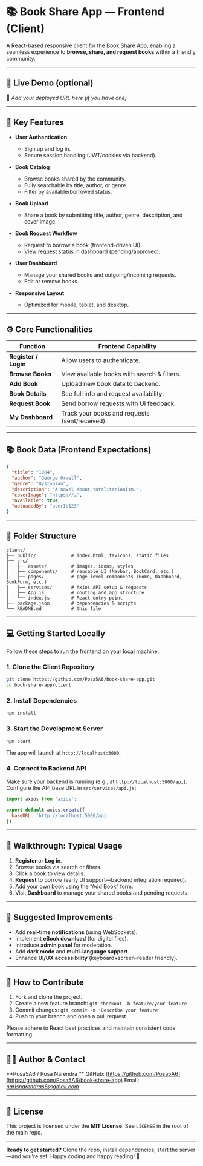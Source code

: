 # 📚 Book Share App — Frontend (Client)

A React-based responsive client for the Book Share App, enabling a seamless experience to **browse, share, and request books** within a friendly community.

---

## 🚀 Live Demo (optional)

🎈 *Add your deployed URL here (if you have one)*

---

## 🔑 Key Features

- **User Authentication**
  - Sign up and log in.
  - Secure session handling (JWT/cookies via backend).

- **Book Catalog**
  - Browse books shared by the community.
  - Fully searchable by title, author, or genre.
  - Filter by available/borrowed status.

- **Book Upload**
  - Share a book by submitting title, author, genre, description, and cover image.

- **Book Request Workflow**
  - Request to borrow a book (frontend-driven UI).
  - View request status in dashboard (pending/approved).

- **User Dashboard**
  - Manage your shared books and outgoing/incoming requests.
  - Edit or remove books.

- **Responsive Layout**
  - Optimized for mobile, tablet, and desktop.

---

## ⚙️ Core Functionalities

| Function            | Frontend Capability |
|---------------------|---------------------|
| **Register / Login** | Allow users to authenticate. |
| **Browse Books**     | View available books with search & filters. |
| **Add Book**         | Upload new book data to backend. |
| **Book Details**     | See full info and request availability. |
| **Request Book**     | Send borrow requests with UI feedback. |
| **My Dashboard**     | Track your books and requests (sent/received). |

---

## 📚 Book Data (Frontend Expectations)

```json
{
  "title": "1984",
  "author": "George Orwell",
  "genre": "Dystopian",
  "description": "A novel about totalitarianism.",
  "coverImage": "https://…",
  "available": true,
  "uploadedBy": "userId123"
}
````

---

## 📂 Folder Structure

```
client/
├── public/             # index.html, favicons, static files
├── src/
│   ├── assets/         # images, icons, styles
│   ├── components/     # reusable UI (Navbar, BookCard, etc.)
│   ├── pages/          # page-level components (Home, Dashboard, BookForm, etc.)
│   ├── services/       # Axios API setup & requests
│   ├── App.js          # routing and app structure
│   └── index.js        # React entry point
├── package.json        # dependencies & scripts
└── README.md           # this file
```

---

## 💻 Getting Started Locally

Follow these steps to run the frontend on your local machine:

### 1. Clone the Client Repository

```bash
git clone https://github.com/Posa5A6/book-share-app.git
cd book-share-app/client
```

### 2. Install Dependencies

```bash
npm install
```

### 3. Start the Development Server

```bash
npm start
```

The app will launch at `http://localhost:3000`.

### 4. Connect to Backend API

Make sure your backend is running (e.g., at `http://localhost:5000/api`).
Configure the API base URL in `src/services/api.js`:

```js
import axios from 'axios';

export default axios.create({
  baseURL: 'http://localhost:5000/api'
});
```

---

## 🧪 Walkthrough: Typical Usage

1. **Register** or **Log in**.
2. Browse books via search or filters.
3. Click a book to view details.
4. **Request** to borrow (early UI support—backend integration required).
5. Add your own book using the “Add Book” form.
6. Visit **Dashboard** to manage your shared books and pending requests.

---

## 🌟 Suggested Improvements

* Add **real-time notifications** (using WebSockets).
* Implement **eBook download** (for digital files).
* Introduce **admin panel** for moderation.
* Add **dark mode** and **multi-language support**.
* Enhance **UI/UX accessibility** (keyboard+screen-reader friendly).

---

## 🤝 How to Contribute

1. Fork and clone the project.
2. Create a new feature branch:
   `git checkout -b feature/your-feature`
3. Commit changes:
   `git commit -m 'Describe your feature'`
4. Push to your branch and open a pull request.

Please adhere to React best practices and maintain consistent code formatting.

---

## 👨‍💻 Author & Contact

**Posa5A6 / Posa Narendra **
GitHub: [https://github.com/Posa5A6](https://github.com/Posa5A6/book-share-app)
Email: *[narisnarendras6@gmail.com](mailto:narisnarendras6@gmail.com)*

---

## 📄 License

This project is licensed under the **MIT License**. See `LICENSE` in the root of the main repo.

---

**Ready to get started?**
Clone the repo, install dependencies, start the server—and you're set.
Happy coding and happy reading! 🎉

```


